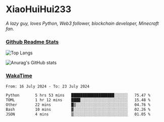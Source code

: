 # XiaoHuiHui233

*A lazy guy, loves Python, Web3 follower, blockchain developer, Minecraft fan.*

### [Github Readme Stats](https://github.com/anuraghazra/github-readme-stats)

![Top Langs](https://github-readme-stats.vercel.app/api/top-langs/?username=XiaoHuiHui233&layout=compact&theme=github_dark)

![Anurag's GitHub stats](https://github-readme-stats.vercel.app/api?username=XiaoHuiHui233&show_icons=true&theme=github_dark)

### [WakaTime](https://wakatime.com)

<!--START_SECTION:waka-->

```txt
From: 16 July 2024 - To: 23 July 2024

Python       5 hrs 53 mins   ███████████████████░░░░░░   75.47 %
TOML         1 hr 12 mins    ████░░░░░░░░░░░░░░░░░░░░░   15.48 %
Other        22 mins         █▒░░░░░░░░░░░░░░░░░░░░░░░   04.76 %
Bash         10 mins         ▓░░░░░░░░░░░░░░░░░░░░░░░░   02.26 %
JSON         4 mins          ▒░░░░░░░░░░░░░░░░░░░░░░░░   01.05 %
```

<!--END_SECTION:waka-->
